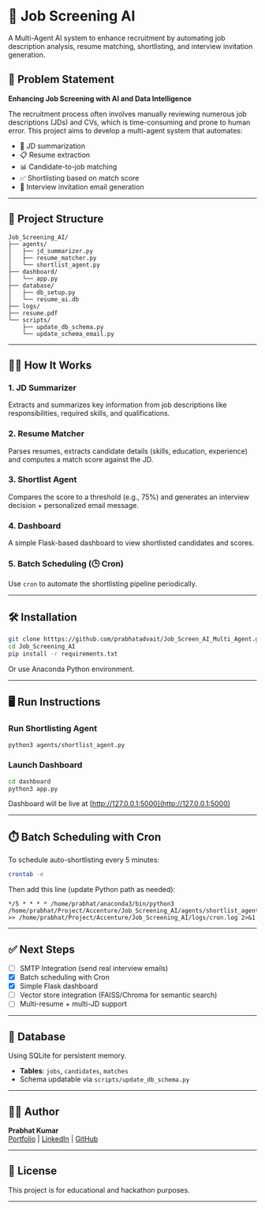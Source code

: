 
# 🧠 Job Screening AI

A Multi-Agent AI system to enhance recruitment by automating job description analysis, resume matching, shortlisting, and interview invitation generation.

## 🚀 Problem Statement

**Enhancing Job Screening with AI and Data Intelligence**

The recruitment process often involves manually reviewing numerous job descriptions (JDs) and CVs, which is time-consuming and prone to human error. This project aims to develop a multi-agent system that automates:
- 📄 JD summarization
- 📋 Resume extraction
- 📊 Candidate-to-job matching
- ✅ Shortlisting based on match score
- 📧 Interview invitation email generation

---

## 🧰 Project Structure

```
Job_Screening_AI/
├── agents/
│   ├── jd_summarizer.py
│   ├── resume_matcher.py
│   └── shortlist_agent.py
├── dashboard/
│   └── app.py
├── database/
│   ├── db_setup.py
│   └── resume_ai.db
├── logs/
├── resume.pdf
└── scripts/
    ├── update_db_schema.py
    └── update_schema_email.py
```

---

## 🧑‍💻 How It Works

### 1. JD Summarizer
Extracts and summarizes key information from job descriptions like responsibilities, required skills, and qualifications.

### 2. Resume Matcher
Parses resumes, extracts candidate details (skills, education, experience) and computes a match score against the JD.

### 3. Shortlist Agent
Compares the score to a threshold (e.g., 75%) and generates an interview decision + personalized email message.

### 4. Dashboard
A simple Flask-based dashboard to view shortlisted candidates and scores.

### 5. Batch Scheduling (🕒 Cron)
Use `cron` to automate the shortlisting pipeline periodically.

---

## 🛠️ Installation

```bash
git clone htttps://github.com/prabhatadvait/Job_Screen_AI_Multi_Agent.git
cd Job_Screening_AI
pip install -r requirements.txt
```

Or use Anaconda Python environment.

---

## 🖥️ Run Instructions

### Run Shortlisting Agent

```bash
python3 agents/shortlist_agent.py
```

### Launch Dashboard

```bash
cd dashboard
python3 app.py
```

Dashboard will be live at [http://127.0.0.1:5000](http://127.0.0.1:5000)

---

## ⏱️ Batch Scheduling with Cron

To schedule auto-shortlisting every 5 minutes:

```bash
crontab -e
```

Then add this line (update Python path as needed):

```
*/5 * * * * /home/prabhat/anaconda3/bin/python3 /home/prabhat/Project/Accenture/Job_Screening_AI/agents/shortlist_agent.py >> /home/prabhat/Project/Accenture/Job_Screening_AI/logs/cron.log 2>&1
```

---

## ✅ Next Steps

- [ ] SMTP Integration (send real interview emails)
- [x] Batch scheduling with Cron
- [x] Simple Flask dashboard
- [ ] Vector store integration (FAISS/Chroma for semantic search)
- [ ] Multi-resume + multi-JD support

---

## 📂 Database

Using SQLite for persistent memory.

- **Tables**: `jobs`, `candidates`, `matches`
- Schema updatable via `scripts/update_db_schema.py`

---

## 👨‍💻 Author

**Prabhat Kumar**  
[Portfolio](https://prabhatadvait.github.io/Portfolio_Website/) | [LinkedIn](https://www.linkedin.com/in/prabhat-kumar-1260a5259) | [GitHub](https://github.com/prabhatadvait)

---

## 📃 License

This project is for educational and hackathon purposes.

---

